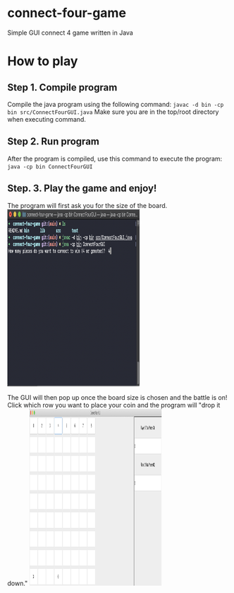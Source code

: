 # connect-four-game
Simple GUI connect 4 game written in Java

# How to play
## Step 1. Compile program
Compile the java program using the following command:
`javac -d bin -cp bin src/ConnectFourGUI.java`
Make sure you are in the top/root directory when executing command.

## Step 2. Run program
After the program is compiled, use this command to execute the program:
`java -cp bin ConnectFourGUI`

## Step. 3. Play the game and enjoy!
The program will first ask you for the size of the board.
<img src="https://github.com/rambala12/connect-four-game/blob/main/images/running.png" width="300" height="400" />

The GUI will then pop up once the board size is chosen and the battle is on!
Click which row you want to place your coin and the program will "drop it down."
<img src="https://github.com/rambala12/connect-four-game/blob/main/images/placingcoin.png" width="300" height="400" />





